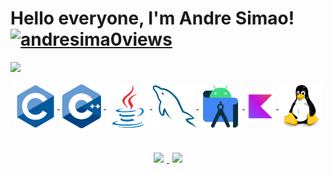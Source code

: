 <h1 align="left" >Hello everyone, I'm Andre Simao!  
  <a href="https://www.linkedin.com/in/andre-simao-254692230/ "target="_blank">  
    <img src="https://komarev.com/ghpvc/?username=andresima0&label=Profile%20views" alt="andresima0views"/>
</h1> 

<img src="https://readme-typing-svg.demolab.com/?lines=I'm%20Brazilian%20IT%20student;I'm%20Starting%20on%20GitHub;Some%20topics%20I'm%20interested%20in:&font=Fira%20Code&Left=true&width=500&height=25&color=00FF00&vCenter=true&pause=500&size=20"/>

<div align="center">
<div style="display: inline_block"><br>
  <img align="center" alt="alms-c" width="70" src="https://raw.githubusercontent.com/devicons/devicon/master/icons/c/c-original.svg">
  <img align="center" alt="alms-mysql"  width="70" src="https://raw.githubusercontent.com/devicons/devicon/master/icons/cplusplus/cplusplus-original.svg">
  <img align="center" alt="alms-java" width="70" src="https://raw.githubusercontent.com/devicons/devicon/master/icons/java/java-original.svg">
  <img align="center" alt="alms-mysql" width="70" src="https://raw.githubusercontent.com/devicons/devicon/master/icons/mysql/mysql-original.svg">
  <img align="center" alt="alms-androidstudio" width="70" src="https://raw.githubusercontent.com/devicons/devicon/master/icons/androidstudio/androidstudio-original.svg">
  <img align="center" alt="alms-kotlin" width="50" src="https://raw.githubusercontent.com/devicons/devicon/master/icons/kotlin/kotlin-original.svg">
  <img align="center" alt="alms-linux" width="70" src="https://raw.githubusercontent.com/devicons/devicon/master/icons/linux/linux-original.svg"> 
</div>
  
#
<div>
<a href="https://github.com/andresima0">
  <img height="180em" hspace= "5" src="https://github-readme-stats.vercel.app/api?username=andresima0&show_icons=true&theme=dark&include_all_commits=true&count_private=true"/>
  <img height="180" hspace= "5" src="https://github-readme-stats.vercel.app/api/top-langs/?username=andresima0&layout=compact&langs_count=16&theme=dark"/>
</div>
